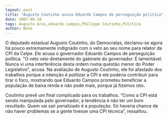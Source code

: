 ```yaml
---
layout: post
title: "Augusto Coutinho acusa Eduardo Campos de perseguição política"
date: 2007-06-18
tags: Augusto Aras,eduardo campos,Philippe Coutinho,Política
author: None
---
```

O deputado estadual Augusto Coutinho, do Democratas, declarou-se agora h&aacute; pouco extremamente indignado com o veto ao seu nome para relator da CPI da Celpe. Ele acusa o governador Eduardo Campos de persegui&ccedil;&atilde;o pol&iacute;tica.
&quot;O veto veio diretamente do gabinete do governador. &Eacute; lament&aacute;vel. Nunca vi uma interfer&ecirc;ncia desta ordem numa quest&atilde;o menor do Poder Legislativo&quot;, acusa.
Na avalia&ccedil;&atilde;o de Augusto Coutinho, ele foi afastado dos trabalhos porque a inten&ccedil;&atilde;o &eacute; politizar a CPI e ele poderia contribuir para tirar o foco, mostrando que Eduardo Campos prometeu beneficiar a popula&ccedil;&atilde;o de baixa renda e n&atilde;o pode mais, porque j&aacute; fizemos isto.

Coutinho prev&ecirc; um final complicado para os trabalhos. &ldquo;Como a CPI est&aacute; sendo manipulada pelo governador, a tend&ecirc;ncia &eacute; n&atilde;o ter um bom resultado. Quem vai sair penalizado &eacute; a popula&ccedil;&atilde;o. S&oacute; haveria chance de n&atilde;o haver problemas se a gente tivesse uma CPI t&eacute;cnica&rdquo;, ressaltou. 